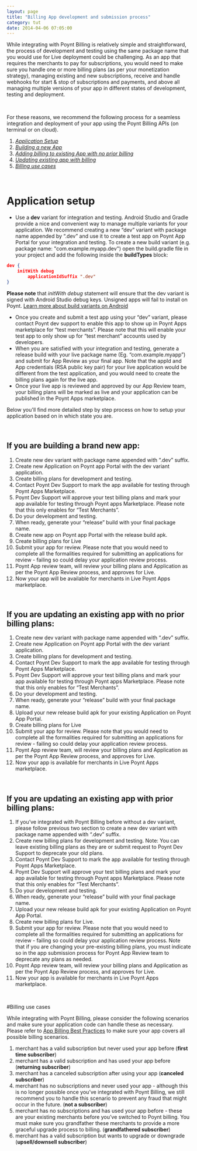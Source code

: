 ```yaml
---
layout: page
title: "Billing App development and submission process"
category: tut
date: 2014-04-06 07:05:00
---
```


While integrating with Poynt Billing is relatively simple and straightforward, the process of development and testing using the same package name that you would use for Live deployment could be challenging. As an app that requires the merchants to pay for subscriptions, you would need to make sure you handle one or more billing plans (as per your monetization strategy), managing existing and new subscriptions, receive and handle webhooks for start & stop of subscriptions and payments, and above all managing multiple versions of your app in different states of development, testing and deployment.
<p>&nbsp;</p>

For these reasons, we recommend the following process for a seamless integration and deployment of your app using the Poynt Billing APIs (on terminal or on cloud).


1. [_Application Setup_](#application-setup)
2. [_Building a new App_](#if-you-are-building-a-brand-new-app)
3. [_Adding billing to existing App with no prior billing_](#if-you-are-updating-an-existing-app-with-no-prior-billing-plans)
4. [_Updating existing app with billing_](#if-you-are-updating-an-existing-app-with-prior-billing-plans)
5. [_Billing use cases_](#billing-use-cases)


<p>&nbsp;</p>

# Application setup

* Use a **dev** variant for integration and testing. Android Studio and Gradle provide a nice and convenient way to manage multiple variants for your application. We recommend creating a new “dev” variant with package name appended by “.dev” and use it to create a test app on Poynt App Portal for your integration and testing. To create a new build variant (e.g. package name: "com.example.myapp.dev") open the build.gradle file in your project and add the following inside the **buildTypes** block:

~~~json
dev {
	initWith debug
       	applicationIdSuffix ".dev"
}
~~~

<p><div class="warning"><strong>Please note</strong> that <span style="font-style: italic">initWith debug</span> statement will ensure that the dev variant is signed with Android Studio debug keys. Unsigned apps will fail to install on Poynt. <a href="https://developer.android.com/studio/build/build-variants.html">Learn more about build variants on Android</a></div></p>

* Once you create and submit a test app using your “dev” variant, please contact Poynt dev support to enable this app to show up in Poynt Apps marketplace for “test merchants”. Please note that this will enable your test app to only show up for “test merchant” accounts used by developers.
* When you are satisfied with your integration and testing, generate a release build with your live package name (Eg. “com.example.myapp”) and submit for App Review as your final app. Note that the appId and App credentials (RSA public key pair) for your live application would be different from the test application, and you would need to create the billing plans again for the live app.
* Once your live app is reviewed and approved by our App Review team, your billing plans will be marked as live and your application can be published in the Poynt Apps marketplace.


Below you'll find more detailed step by step process on how to setup your application based on in which state you are.

<p>&nbsp;</p>

## If you are building a brand new app:

1. Create new dev variant with package name appended with “.dev” suffix.
2. Create new Application on Poynt app Portal with the dev variant application.
3. Create billing plans for development and testing.
4. Contact Poynt Dev Support to mark the app available for testing through Poynt Apps Marketplace.
5. Poynt Dev Support will approve your test billing plans and mark your app available for testing through Poynt apps Marketplace. Please note that this only enables for “Test Merchants”.
6. Do your development and testing.
7. When ready, generate your “release” build with your final package name.
8. Create new app on Poynt app Portal with the release build apk.
9. Create billing plans for Live
10. Submit your app for review. Please note that you would need to complete all the formalities required for submitting an applications for review - failing so could delay your application review process.
11. Poynt App review team, will review your billing plans and Application as per the Poynt App Review process, and approves for Live.
12. Now your app will be available for merchants in Live Poynt Apps marketplace.

<p>&nbsp;</p>

## If you are updating an existing app with no prior billing plans:

1. Create new dev variant with package name appended with “.dev” suffix.
2. Create new Application on Poynt app Portal with the dev variant application.
3. Create billing plans for development and testing.
4. Contact Poynt Dev Support to mark the app available for testing through Poynt Apps Marketplace.
5. Poynt Dev Support will approve your test billing plans and mark your app available for testing through Poynt apps Marketplace. Please note that this only enables for “Test Merchants”.
6. Do your development and testing.
7. When ready, generate your “release” build with your final package name.
8. Upload your new release build apk for your existing Application on Poynt App Portal.
9. Create billing plans for Live
10. Submit your app for review. Please note that you would need to complete all the formalities required for submitting an applications for review - failing so could delay your application review process.
11. Poynt App review team, will review your billing plans and Application as per the Poynt App Review process, and approves for Live.
12. Now your app is available for merchants in Live Poynt Apps marketplace.

<p>&nbsp;</p>

## If you are updating an existing app with prior billing plans:

1. If you’ve integrated with Poynt Billing before without a dev variant, please follow previous two section to create a new dev variant with package name appended with “.dev” suffix.
2. Create new billing plans for development and testing. Note: You can leave existing billing plans as they are or submit request to Poynt Dev Support to deprecate your old plans.
3. Contact Poynt Dev Support to mark the app available for testing through Poynt Apps Marketplace.
4. Poynt Dev Support will approve your test billing plans and mark your app available for testing through Poynt apps Marketplace. Please note that this only enables for “Test Merchants”.
5. Do your development and testing.
6. When ready, generate your “release” build with your final package name.
7. Upload your new release build apk for your existing Application on Poynt App Portal.
8. Create new billing plans for Live.
9. Submit your app for review. Please note that you would need to complete all the formalities required for submitting an applications for review - failing so could delay your application review process. Note that if you are changing your pre-existing billing plans, you must indicate so in the app submission process for Poynt App Review team to deprecate any plans as needed.
10. Poynt App review team, will review your billing plans and Application as per the Poynt App Review process, and approves for Live.
11. Now your app is available for merchants in Live Poynt Apps marketplace.

<p>&nbsp;</p>

#Billing use cases

While integrating with Poynt Billing, please consider the following scenarios and make sure your application code can handle these as necessary. Please refer to [App Billing Best Practices](https://poynt.com/poynt-billing-best-practices/) to make sure your app covers all possible billing scenarios.

1. merchant has a valid subscription but never used your app before (**first time subscriber**)
2. merchant has a valid subscription and has used your app before (**returning subscriber**)
3. merchant has a canceled subscription after using your app (**canceled subscriber**)
4. merchant has no subscriptions and never used your app - although this is no longer possible once you’ve integrated with Poynt Billing, we still recommend you to handle this scenario to prevent any fraud that might occur in the future. (**not a subscriber**)
5. merchant has no subscriptions and has used your app before - these are your existing merchants before you’ve switched to Poynt billing. You must make sure you grandfather these merchants to provide a more graceful upgrade process to billing. (**grandfathered subscriber**)
6. merchant has a valid subscription but wants to upgrade or downgrade (**upsell/downsell subscriber**)
